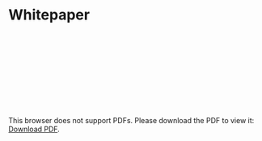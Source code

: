 # Whitepaper
<object data="https://github.com/Mechsoft-Limited/iniswap-document/raw/en/whitepaper/whitepaper.pdf" type="application/pdf" width="700px" height="700px">
    <embed src="https://github.com/Mechsoft-Limited/iniswap-document/raw/en/whitepaper/whitepaper.pdf">
        <p>This browser does not support PDFs. Please download the PDF to view it: <a href="/whitepaper.pdf">Download PDF</a>.</p>
    </embed>
</object>